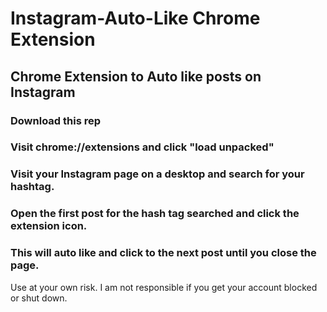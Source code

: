 # Instagram-Auto-Like Chrome Extension
## Chrome Extension to Auto like posts on Instagram

### Download this rep
### Visit chrome://extensions and click "load unpacked"

### Visit your Instagram page on a desktop and search for your hashtag.
### Open the first post for the hash tag searched and click the extension icon. 
### This will auto like and click to the next post until you close the page.

Use at your own risk. I am not responsible if you get your account blocked or shut down.
